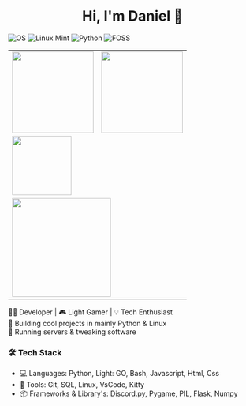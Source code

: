 <h1 align="center">Hi, I'm Daniel 👋</h1>

![OS](https://img.shields.io/badge/OS-Linux-informational?style=flat&logo=linux&logoColor=white)
![Linux Mint](https://img.shields.io/badge/Distro-Linux%20Mint-green?style=flat&logo=linuxmint&logoColor=white)
![Python](https://img.shields.io/badge/Python-3-blue?style=flat&logo=python&logoColor=white)
![FOSS](https://img.shields.io/badge/-FOSS-important?style=flat&logo=opensourceinitiative&logoColor=white)

<table>
  <tr>
    <td>
      <img src="https://github-readme-stats.vercel.app/api?username=DHMorse&show_icons=true&theme=tokyonight" height="165px"/>
    </td>
    <td>
      <img src="https://github-readme-streak-stats.herokuapp.com/?user=DHMorse&theme=tokyonight" height="165px"/>
    </td>
  </tr>
  <tr>
    <td colspan="2">
      <img src="https://github-readme-stats.vercel.app/api/top-langs/?username=DHMorse&layout=compact&theme=tokyonight" height="120px"/>
    </td>
  </tr>
  <tr>
    <td colspan="2">
      <img src="https://github-readme-activity-graph.vercel.app/graph?username=DHMorse&theme=tokyo-night" height="200px"/>
    </td>
  </tr>
</table>

👨‍💻 Developer | 🎮 Light Gamer | 💡 Tech Enthusiast  
🔧 Building cool projects in mainly Python & Linux  
📡 Running servers & tweaking software  

### 🛠️ Tech Stack
- 💻 Languages: Python, Light: GO, Bash, Javascript, Html, Css
- 🔧 Tools: Git, SQL, Linux, VsCode, Kitty
- 📦 Frameworks & Library's: Discord.py, Pygame, PIL, Flask, Numpy

<!--
**DHMorse/DHMorse** is a ✨ _special_ ✨ repository because its `README.md` (this file) appears on your GitHub profile.

Here are some ideas to get you started:

- 🔭 I’m currently working on ...
- 🌱 I’m currently learning ...
- 👯 I’m looking to collaborate on ...
- 🤔 I’m looking for help with ...
- 💬 Ask me about ...
- 📫 How to reach me: ...
- 😄 Pronouns: ...
- ⚡ Fun fact: ...
-->
